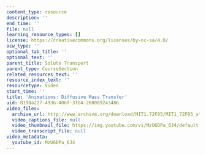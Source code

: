 ```yaml
---
content_type: resource
description: ''
end_time: ''
file: null
learning_resource_types: []
license: https://creativecommons.org/licenses/by-nc-sa/4.0/
ocw_type: ''
optional_tab_title: ''
optional_text: ''
parent_title: Solute Transport
parent_type: CourseSection
related_resources_text: ''
resource_index_text: ''
resourcetype: Video
start_time: ''
title: 'Animations: Diffusive Mass Transfer'
uid: 8198a227-4936-406f-3fb4-208089243486
video_files:
  archive_url: http://www.archive.org/download/MIT1.72F05/MIT1_72F05_st_diffusive_220k.mp4
  video_captions_file: null
  video_thumbnail_file: https://img.youtube.com/vi/MzU6DPa_6J4/default.jpg
  video_transcript_file: null
video_metadata:
  youtube_id: MzU6DPa_6J4
---
```

